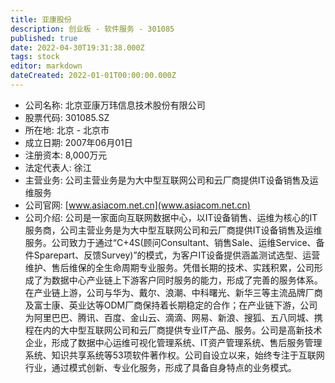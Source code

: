 ```yaml
---
title: 亚康股份
description: 创业板 - 软件服务 - 301085
published: true
date: 2022-04-30T19:31:38.000Z
tags: stock
editor: markdown
dateCreated: 2022-01-01T00:00:00.000Z
---
```


- 公司名称: 北京亚康万玮信息技术股份有限公司
- 股票代码: 301085.SZ
- 所在地: 北京 - 北京市
- 成立日期: 2007年06月01日
- 注册资本: 8,000万元
- 法定代表人: 徐江
- 主营业务: 公司主营业务是为大中型互联网公司和云厂商提供IT设备销售及运维服务
- 公司官网: [www.asiacom.net.cn](www.asiacom.net.cn)
- 公司介绍: 公司是一家面向互联网数据中心，以IT设备销售、运维为核心的IT服务商，公司主营业务是为大中型互联网公司和云厂商提供IT设备销售及运维服务。公司致力于通过“C+4S(顾问Consultant、销售Sale、运维Service、备件Sparepart、反馈Survey)”的模式，为客户IT设备提供涵盖测试选型、运营维护、售后维保的全生命周期专业服务。凭借长期的技术、实践积累，公司形成了为数据中心产业链上下游客户同时服务的能力，形成了完善的服务体系。在产业链上游，公司与华为、戴尔、浪潮、中科曙光、新华三等主流品牌厂商及富士康、英业达等ODM厂商保持着长期稳定的合作；在产业链下游，公司为阿里巴巴、腾讯、百度、金山云、滴滴、网易、新浪、搜狐、五八同城、携程在内的大中型互联网公司和云厂商提供专业IT产品、服务。公司是高新技术企业，形成了数据中心运维可视化管理系统、IT资产管理系统、售后服务管理系统、知识共享系统等53项软件著作权。公司自设立以来，始终专注于互联网行业，通过模式创新、专业化服务，形成了具备自身特点的业务模式。


